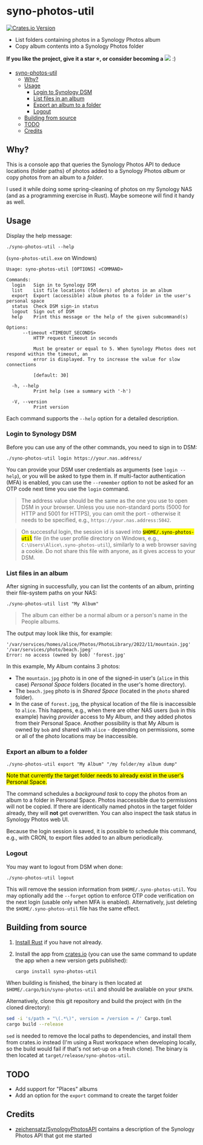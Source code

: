 # syno-photos-util

[![Crates.io
Version](https://img.shields.io/crates/v/syno-photos-util)](https://crates.io/crates/syno-photos-util)

* List folders containing photos in a Synology Photos album
* Copy album contents into a Synology Photos folder

__If you like the project, give it a star ⭐, or consider becoming a__
[![](https://img.shields.io/static/v1?label=Sponsor&message=%E2%9D%A4&logo=GitHub&color=%23fe8e86)](https://github.com/sponsors/caleb9)
:)

- [syno-photos-util](#syno-photos-util)
  - [Why?](#why)
  - [Usage](#usage)
    - [Login to Synology DSM](#login-to-synology-dsm)
    - [List files in an album](#list-files-in-an-album)
    - [Export an album to a folder](#export-an-album-to-a-folder)
    - [Logout](#logout)
  - [Building from source](#building-from-source)
  - [TODO](#todo)
  - [Credits](#credits)

## Why?

This is a console app that queries the Synology Photos API to deduce
locations (folder paths) of photos added to a Synology Photos *album*
or copy photos from an album to a *folder*.

I used it while doing some spring-cleaning of photos on my Synology
NAS (and as a programming exercise in Rust). Maybe someone will find
it handy as well.


## Usage

Display the help message:

```
./syno-photos-util --help
```

(`syno-photos-util.exe` on Windows)

```
Usage: syno-photos-util [OPTIONS] <COMMAND>

Commands:
  login   Sign in to Synology DSM
  list    List file locations (folders) of photos in an album
  export  Export (accessible) album photos to a folder in the user's personal space
  status  Check DSM sign-in status
  logout  Sign out of DSM
  help    Print this message or the help of the given subcommand(s)

Options:
      --timeout <TIMEOUT_SECONDS>
          HTTP request timeout in seconds
          
          Must be greater or equal to 5. When Synology Photos does not respond within the timeout, an
          error is displayed. Try to increase the value for slow connections
          
          [default: 30]

  -h, --help
          Print help (see a summary with '-h')

  -V, --version
          Print version
```

Each command supports the `--help` option for a detailed description.

### Login to Synology DSM

Before you can use any of the other commands, you need to sign in to
DSM:

```
./syno-photos-util login https://your.nas.address/
```

You can provide your DSM user credentials as arguments (see `login
--help`), or you will be asked to type them in. If multi-factor
authentication (MFA) is enabled, you can use the `--remember` option
to not be asked for an OTP code next time you use the `login` command.

> The address value should be the same as the one you use to open DSM
> in your browser. Unless you use non-standard ports (5000 for HTTP
> and 5001 for HTTPS), you can omit the port - otherwise it needs to
> be specified, e.g., `https://your.nas.address:5042`.

> On successful login, the session id is saved into
> <mark>`$HOME/.syno-photos-util`</mark> file (in the user profile
> directory on Windows, e.g., `C:\Users\Alice\.syno-photos-util`),
> similarly to a web browser saving a cookie. Do not share this file
> with anyone, as it gives access to your DSM.

### List files in an album

After signing in successfully, you can list the contents of an album,
printing their file-system paths on your NAS:

```
./syno-photos-util list "My Album"
```

> The album can either be a normal album or a person's name in the
> People albums.

The output may look like this, for example:

```
'/var/services/homes/alice/Photos/PhotoLibrary/2022/11/mountain.jpg'
'/var/services/photo/beach.jpeg'
Error: no access (owned by bob) 'forest.jpg'
```

In this example, My Album contains 3 photos:
* The `mountain.jpg` photo is in one of the signed-in user's (`alice`
  in this case) *Personal Space* folders (located in the user's home
  directory).
* The `beach.jpeg` photo is in *Shared Space* (located in the `photo`
  shared folder).
* In the case of `forest.jpg`, the physical location of the file is
  inaccessible to `alice`. This happens, e.g., when there are other
  NAS users (`bob` in this example) having *provider* access to My
  Album, and they added photos from their Personal Space. Another
  possibility is that My Album is owned by `bob` and shared with
  `alice` - depending on permissions, some or all of the photo
  locations may be inaccessible.

### Export an album to a folder

```
./syno-photos-util export "My Album" "/my folder/my album dump"
```

<mark>Note that currently the target folder needs to already exist in
the user's Personal Space.</mark>

The command schedules a *background task* to copy the photos from an
album to a folder in Personal Space. Photos inaccessible due to
permissions will not be copied. If there are identically named photos
in the target folder already, they will **not** get overwritten. You
can also inspect the task status in Synology Photos web UI.

Because the login session is saved, it is possible to schedule this
command, e.g., with CRON, to export files added to an album
periodically.

### Logout

You may want to logout from DSM when done:

```
./syno-photos-util logout
```

This will remove the session information from
`$HOME/.syno-photos-util`. You may optionally add the `--forget`
option to enforce OTP code verification on the next login (usable only
when MFA is enabled). Alternatively, just deleting the
`$HOME/.syno-photos-util` file has the same effect.

## Building from source

1. [Install Rust](https://www.rust-lang.org/tools/install) if you have
   not already.
2. Install the app from
   [crates.io](https://crates.io/crates/syno-photos-util) (you can use
   the same command to update the app when a new version gets
   published):

   ```bash
   cargo install syno-photos-util
   ```

When building is finished, the binary is then located at
`$HOME/.cargo/bin/syno-photos-util` and should be available on your
`$PATH`.

Alternatively, clone this git repository and build the project with
(in the cloned directory):

```bash
sed -i 's/path = "\(.*\)", version = /version = /' Cargo.toml
cargo build --release
```

`sed` is needed to remove the local paths to dependencies, and install
them from crates.io instead (I'm using a Rust workspace when
developing locally, so the build would fail if that's not set-up on a
fresh clone). The binary is then located at
`target/release/syno-photos-util`.

## TODO

* Add support for "Places" albums
* Add an option for the `export` command to create the target folder

## Credits

* [zeichensatz/SynologyPhotosAPI](https://github.com/zeichensatz/SynologyPhotosAPI)
  contains a description of the Synology Photos API that got me
  started
